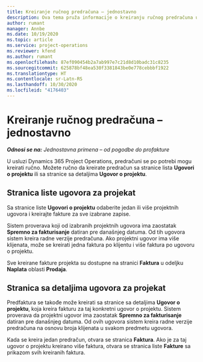 ```yaml
---
title: Kreiranje ručnog predračuna – jednostavno
description: Ova tema pruža informacije o kreiranju ručnog predračuna u usluzi Project Operations.
author: rumant
manager: Annbe
ms.date: 10/19/2020
ms.topic: article
ms.service: project-operations
ms.reviewer: kfend
ms.author: rumant
ms.openlocfilehash: 87ef090454b2a7ab997e7c21d8d10badc31c8235
ms.sourcegitcommit: 625878bf48ea530f3381843be0e778cebbbf1922
ms.translationtype: HT
ms.contentlocale: sr-Latn-RS
ms.lasthandoff: 10/30/2020
ms.locfileid: "4176403"
---
```

# <a name="create-a-manual-proforma-invoice---lite"></a>Kreiranje ručnog predračuna – jednostavno

_**Odnosi se na:** Jednostavna primena – od pogodbe do profakture_

U usluzi Dynamics 365 Project Operations, predračuni se po potrebi mogu kreirati ručno. Možete ručno da kreirate predračun sa stranice lista **Ugovori o projektu** ili sa stranice sa detaljima **Ugovor o projektu**.

##  <a name="project-contracts-list-page"></a>Stranica liste ugovora za projekat

Sa stranice liste **Ugovori o projektu** odaberite jedan ili više projektnih ugovora i kreirajte fakture za sve izabrane zapise.

Sistem proverava koji od izabranih projektnih ugovora ima zaostatak **Spremno za fakturisanje** datiran pre današnjeg datuma. Od tih ugovora sistem kreira radne verzije predračuna. Ako projektni ugovor ima više klijenata, može se kreirati jedna faktura po klijentu i više faktura po ugovoru o projektu.

Sve kreirane fakture projekta su dostupne na stranici **Faktura** u odeljku **Naplata** oblasti **Prodaja**.

## <a name="project-contract-details-page"></a>Stranica sa detaljima ugovora za projekat

Predfaktura se takođe može kreirati sa stranice sa detaljima **Ugovor o projektu**, koja kreira fakturu za taj konkretni ugovor o projektu. Sistem proverava da projektni ugovor ima zaostatak **Spremno za fakturisanje** datiran pre današnjeg datuma. Od ovih ugovora sistem kreira radne verzije predračuna na osnovu broja klijenata u svakom predmetu ugovora.

Kada se kreira jedan predračun, otvara se stranica **Faktura**. Ako je za taj ugovor o projektu kreirano više faktura, otvara se stranica liste **Fakture** sa prikazom svih kreiranih faktura.
